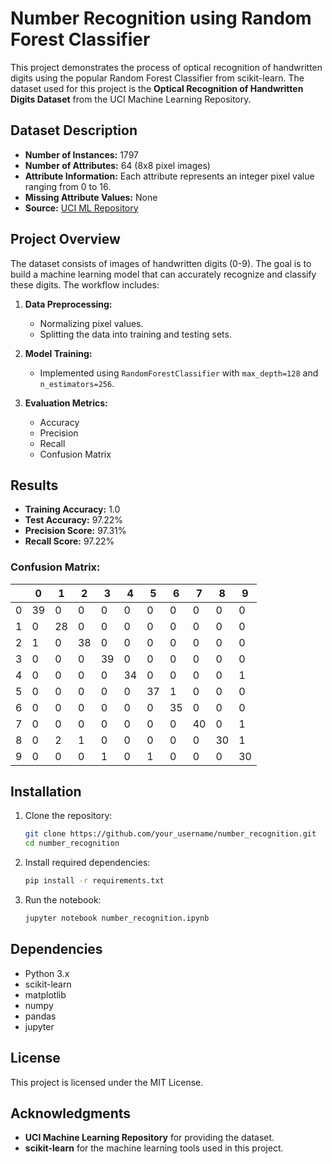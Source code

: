 
# Number Recognition using Random Forest Classifier

This project demonstrates the process of optical recognition of handwritten digits using the popular Random Forest Classifier from scikit-learn. The dataset used for this project is the **Optical Recognition of Handwritten Digits Dataset** from the UCI Machine Learning Repository.

## Dataset Description

- **Number of Instances:** 1797
- **Number of Attributes:** 64 (8x8 pixel images)
- **Attribute Information:** Each attribute represents an integer pixel value ranging from 0 to 16.
- **Missing Attribute Values:** None
- **Source:** [UCI ML Repository](https://archive.ics.uci.edu/ml/datasets/Optical+Recognition+of+Handwritten+Digits)

## Project Overview

The dataset consists of images of handwritten digits (0-9). The goal is to build a machine learning model that can accurately recognize and classify these digits. The workflow includes:

1. **Data Preprocessing:** 
   - Normalizing pixel values.
   - Splitting the data into training and testing sets.

2. **Model Training:**
   - Implemented using `RandomForestClassifier` with `max_depth=128` and `n_estimators=256`.

3. **Evaluation Metrics:**
   - Accuracy
   - Precision
   - Recall
   - Confusion Matrix

## Results

- **Training Accuracy:** 1.0
- **Test Accuracy:** 97.22%
- **Precision Score:** 97.31%
- **Recall Score:** 97.22%

### Confusion Matrix:
|   | 0 | 1 | 2 | 3 | 4 | 5 | 6 | 7 | 8 | 9 |
|---|---|---|---|---|---|---|---|---|---|---|
| 0 | 39| 0 | 0 | 0 | 0 | 0 | 0 | 0 | 0 | 0 |
| 1 | 0 | 28| 0 | 0 | 0 | 0 | 0 | 0 | 0 | 0 |
| 2 | 1 | 0 | 38| 0 | 0 | 0 | 0 | 0 | 0 | 0 |
| 3 | 0 | 0 | 0 | 39| 0 | 0 | 0 | 0 | 0 | 0 |
| 4 | 0 | 0 | 0 | 0 | 34| 0 | 0 | 0 | 0 | 1 |
| 5 | 0 | 0 | 0 | 0 | 0 | 37| 1 | 0 | 0 | 0 |
| 6 | 0 | 0 | 0 | 0 | 0 | 0 | 35| 0 | 0 | 0 |
| 7 | 0 | 0 | 0 | 0 | 0 | 0 | 0 | 40| 0 | 1 |
| 8 | 0 | 2 | 1 | 0 | 0 | 0 | 0 | 0 | 30| 1 |
| 9 | 0 | 0 | 0 | 1 | 0 | 1 | 0 | 0 | 0 | 30|

## Installation

1. Clone the repository:
   ```bash
   git clone https://github.com/your_username/number_recognition.git
   cd number_recognition
   ```

2. Install required dependencies:
   ```bash
   pip install -r requirements.txt
   ```

3. Run the notebook:
   ```bash
   jupyter notebook number_recognition.ipynb
   ```

## Dependencies

- Python 3.x
- scikit-learn
- matplotlib
- numpy
- pandas
- jupyter

## License

This project is licensed under the MIT License.

## Acknowledgments

- **UCI Machine Learning Repository** for providing the dataset.
- **scikit-learn** for the machine learning tools used in this project.
